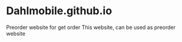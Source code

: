 # Dahlmobile.github.io
Preorder website for get order
This website, can be used as preorder website
